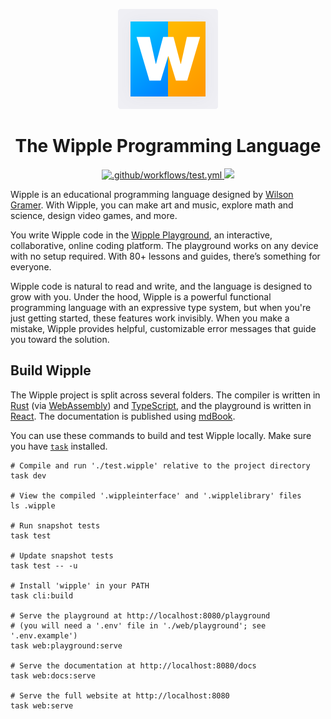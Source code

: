 <p align="center">
  <img src="web/home/images/logo.svg">
</p>

<h1 align="center">
  The Wipple Programming Language
</h1>

<p align="center">
  <a href="https://github.com/wipplelang/wipple/actions/workflows/test.yml">
    <img src="https://github.com/wipplelang/wipple/actions/workflows/test.yml/badge.svg?branch=main" alt=".github/workflows/test.yml">
  </a>
  <a href="https://codecov.io/gh/wipplelang/wipple" >
    <img src="https://codecov.io/gh/wipplelang/wipple/branch/main/graph/badge.svg?token=45CTMYY78V"/>
  </a>
<p>

Wipple is an educational programming language designed by [Wilson Gramer](https://gramer.dev). With Wipple, you can make art and music, explore math and science, design video games, and more.

You write Wipple code in the [Wipple Playground](https://wipple.dev/playground), an interactive, collaborative, online coding platform. The playground works on any device with no setup required. With 80+ lessons and guides, there’s something for everyone.

Wipple code is natural to read and write, and the language is designed to grow with you. Under the hood, Wipple is a powerful functional programming language with an expressive type system, but when you're just getting started, these features work invisibly. When you make a mistake, Wipple provides helpful, customizable error messages that guide you toward the solution.

## Build Wipple

The Wipple project is split across several folders. The compiler is written in [Rust](https://rust-lang.org) (via [WebAssembly](https://webassembly.org)) and [TypeScript](https://www.typescriptlang.org), and the playground is written in [React](https://react.dev). The documentation is published using [mdBook](https://github.com/rust-lang/mdBook).

You can use these commands to build and test Wipple locally. Make sure you have [`task`](https://taskfile.dev) installed.

```shell
# Compile and run './test.wipple' relative to the project directory
task dev

# View the compiled '.wippleinterface' and '.wipplelibrary' files
ls .wipple

# Run snapshot tests
task test

# Update snapshot tests
task test -- -u

# Install 'wipple' in your PATH
task cli:build

# Serve the playground at http://localhost:8080/playground
# (you will need a '.env' file in './web/playground'; see '.env.example')
task web:playground:serve

# Serve the documentation at http://localhost:8080/docs
task web:docs:serve

# Serve the full website at http://localhost:8080
task web:serve
```
